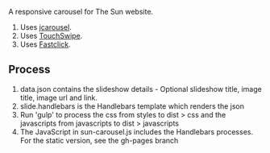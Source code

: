 A responsive carousel for The Sun website. 

1. Uses [jcarousel](https://github.com/jsor/jcarousel).
2. Uses [TouchSwipe](http://labs.rampinteracitve.co.uk/touchSwipe/).
3. Uses [Fastclick](https://github.com/ftlabs/fastclick).

## Process
1. data.json contains the slideshow details - Optional slideshow title, image title, image url and link.
2. slide.handlebars is the Handlebars template which renders the json
3. Run 'gulp' to process the css from styles to dist > css and the javascripts from javascripts to dist > javascripts
4. The JavaScript in sun-carousel.js includes the Handlebars processes. For the static version, see the gh-pages branch
